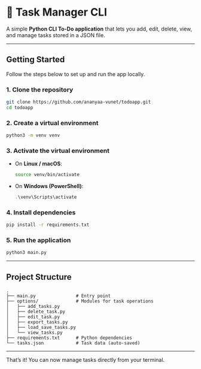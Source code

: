 # 📝 Task Manager CLI

A simple **Python CLI To-Do application** that lets you add, edit, delete, view, and manage tasks stored in a JSON file.

---

## Getting Started

Follow the steps below to set up and run the app locally.

### 1. Clone the repository

```bash
git clone https://github.com/ananyaa-vunet/todoapp.git
cd todoapp
```

### 2. Create a virtual environment

```bash
python3 -m venv venv
```

### 3. Activate the virtual environment

* On **Linux / macOS**:

  ```bash
  source venv/bin/activate
  ```

* On **Windows (PowerShell)**:

  ```powershell
  .\venv\Scripts\activate
  ```

### 4. Install dependencies

```bash
pip install -r requirements.txt
```

### 5. Run the application

```bash
python3 main.py
```

---

## Project Structure

```
.
├── main.py               # Entry point
├── options/              # Modules for task operations
│   ├── add_tasks.py
│   ├── delete_task.py
│   ├── edit_task.py
│   ├── export_tasks.py
│   ├── load_save_tasks.py
│   └── view_tasks.py
├── requirements.txt      # Python dependencies
└── tasks.json            # Task data (auto-saved)
```

---

That’s it! You can now manage tasks directly from your terminal.
